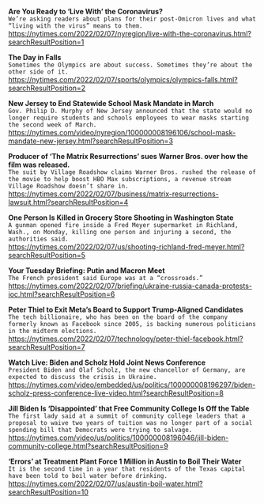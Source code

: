 **Are You Ready to ‘Live With’ the Coronavirus?**\
`We’re asking readers about plans for their post-Omicron lives and what “living with the virus” means to them.`\
https://nytimes.com/2022/02/07/nyregion/live-with-the-coronavirus.html?searchResultPosition=1

**The Day in Falls**\
`Sometimes the Olympics are about success. Sometimes they’re about the other side of it.`\
https://nytimes.com/2022/02/07/sports/olympics/olympics-falls.html?searchResultPosition=2

**New Jersey to End Statewide School Mask Mandate in March**\
`Gov. Philip D. Murphy of New Jersey announced that the state would no longer require students and schools employees to wear masks starting the second week of March.`\
https://nytimes.com/video/nyregion/100000008196106/school-mask-mandate-new-jersey.html?searchResultPosition=3

**Producer of ‘The Matrix Resurrections’ sues Warner Bros. over how the film was released.**\
`The suit by Village Roadshow claims Warner Bros. rushed the release of the movie to help boost HBO Max subscriptions, a revenue stream Village Roadshow doesn’t share in.`\
https://nytimes.com/2022/02/07/business/matrix-resurrections-lawsuit.html?searchResultPosition=4

**One Person Is Killed in Grocery Store Shooting in Washington State**\
`A gunman opened fire inside a Fred Meyer supermarket in Richland, Wash., on Monday, killing one person and injuring a second, the authorities said.`\
https://nytimes.com/2022/02/07/us/shooting-richland-fred-meyer.html?searchResultPosition=5

**Your Tuesday Briefing: Putin and Macron Meet**\
`The French president said Europe was at a “crossroads.”`\
https://nytimes.com/2022/02/07/briefing/ukraine-russia-canada-protests-ioc.html?searchResultPosition=6

**Peter Thiel to Exit Meta’s Board to Support Trump-Aligned Candidates**\
`The tech billionaire, who has been on the board of the company formerly known as Facebook since 2005, is backing numerous politicians in the midterm elections.`\
https://nytimes.com/2022/02/07/technology/peter-thiel-facebook.html?searchResultPosition=7

**Watch Live: Biden and Scholz Hold Joint News Conference**\
`President Biden and Olaf Scholz, the new chancellor of Germany, are expected to discuss the crisis in Ukraine.`\
https://nytimes.com/video/embedded/us/politics/100000008196297/biden-scholz-press-conference-live-video.html?searchResultPosition=8

**Jill Biden Is ‘Disappointed’ that Free Community College Is Off the Table**\
`The first lady said at a summit of community college leaders that a proposal to waive two years of tuition was no longer part of a social spending bill that Democrats were trying to salvage.`\
https://nytimes.com/video/us/politics/100000008196046/jill-biden-community-college.html?searchResultPosition=9

**‘Errors’ at Treatment Plant Force 1 Million in Austin to Boil Their Water**\
`It is the second time in a year that residents of the Texas capital have been told to boil water before drinking.`\
https://nytimes.com/2022/02/07/us/austin-boil-water.html?searchResultPosition=10

